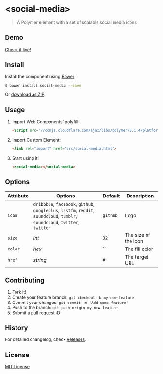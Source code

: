 # &lt;social-media&gt;

> A Polymer element with a set of scalable social media icons

## Demo

[Check it live!](http://hejty.github.io/hejty/social-media/)

## Install

Install the component using [Bower](http://bower.io/):

```sh
$ bower install social-media --save
```

Or [download as ZIP](https://github.com/hejty/social-media/archive/master.zip).

## Usage

1. Import Web Components' polyfill:

    ```html
    <script src="//cdnjs.cloudflare.com/ajax/libs/polymer/0.1.4/platform.js"></script>
    ```

2. Import Custom Element:

    ```html
    <link rel="import" href="src/social-media.html">
    ```

3. Start using it!

    ```html
    <social-media></social-media>
    ```

## Options

Attribute       | Options                                                   | Default                       | Description
---             | ---                                                       | ---                           | ---
`icon`         	| `dribbble`, `facebook`, `github`, `googleplus`, `lastfm`, `reddit`, `soundcloud`, `tumblr`, `soundcloud`, `twitter`,  `twitter`    | `github`                      | Logo
`size`          | *int*                                                     | `32`                         	| The size of the icon
`color`         | *hex*                                                  	| ``     						| The fill color
`href`          | *string*                                                  | `#`                           | The target URL

## Contributing

1. Fork it!
2. Create your feature branch: `git checkout -b my-new-feature`
3. Commit your changes: `git commit -m 'Add some feature'`
4. Push to the branch: `git push origin my-new-feature`
5. Submit a pull request :D

## History

For detailed changelog, check [Releases](https://github.com/hejty/social-media/releases).

## License

[MIT License](http://opensource.org/licenses/MIT)
